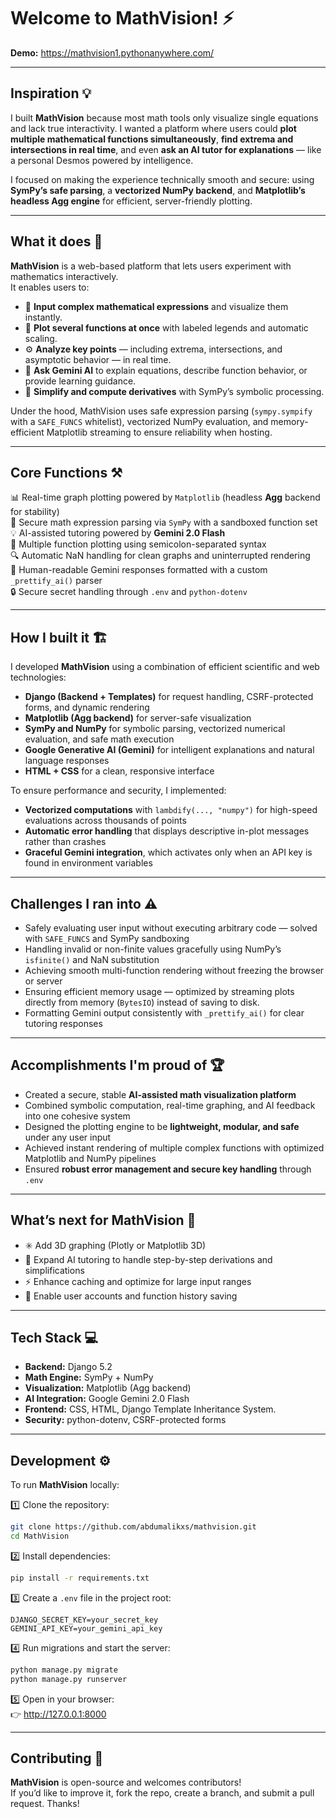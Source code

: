 # Welcome to MathVision! ⚡️

**Demo:** https://mathvision1.pythonanywhere.com/

---

## Inspiration 💡

I built **MathVision** because most math tools only visualize single equations and lack true interactivity. I wanted a platform where users could **plot multiple mathematical functions simultaneously**, **find extrema and intersections in real time**, and even **ask an AI tutor for explanations** — like a personal Desmos powered by intelligence.

I focused on making the experience technically smooth and secure: using **SymPy’s safe parsing**, a **vectorized NumPy backend**, and **Matplotlib’s headless Agg engine** for efficient, server-friendly plotting.

---

## What it does 🎯

**MathVision** is a web-based platform that lets users experiment with mathematics interactively.  
It enables users to:

- 🧠 **Input complex mathematical expressions** and visualize them instantly.
- 🧩 **Plot several functions at once** with labeled legends and automatic scaling.
- ⚙️ **Analyze key points** — including extrema, intersections, and asymptotic behavior — in real time.
- 💬 **Ask Gemini AI** to explain equations, describe function behavior, or provide learning guidance.
- 🧮 **Simplify and compute derivatives** with SymPy’s symbolic processing.

Under the hood, MathVision uses safe expression parsing (`sympy.sympify` with a `SAFE_FUNCS` whitelist), vectorized NumPy evaluation, and memory-efficient Matplotlib streaming to ensure reliability when hosting.

---

## Core Functions ⚒️

📊 Real-time graph plotting powered by `Matplotlib` (headless **Agg** backend for stability)  
🧮 Secure math expression parsing via `SymPy` with a sandboxed function set  
💡 AI-assisted tutoring powered by **Gemini 2.0 Flash**  
🧠 Multiple function plotting using semicolon-separated syntax  
🔍 Automatic NaN handling for clean graphs and uninterrupted rendering  
💬 Human-readable Gemini responses formatted with a custom `_prettify_ai()` parser  
🔒 Secure secret handling through `.env` and `python-dotenv`

---

## How I built it 🏗️

I developed **MathVision** using a combination of efficient scientific and web technologies:

- **Django (Backend + Templates)** for request handling, CSRF-protected forms, and dynamic rendering
- **Matplotlib (Agg backend)** for server-safe visualization
- **SymPy and NumPy** for symbolic parsing, vectorized numerical evaluation, and safe math execution
- **Google Generative AI (Gemini)** for intelligent explanations and natural language responses
- **HTML + CSS** for a clean, responsive interface

To ensure performance and security, I implemented:

- **Vectorized computations** with `lambdify(..., "numpy")` for high-speed evaluations across thousands of points
- **Automatic error handling** that displays descriptive in-plot messages rather than crashes
- **Graceful Gemini integration**, which activates only when an API key is found in environment variables

---

## Challenges I ran into ⚠️

- Safely evaluating user input without executing arbitrary code — solved with `SAFE_FUNCS` and SymPy sandboxing
- Handling invalid or non-finite values gracefully using NumPy’s `isfinite()` and NaN substitution
- Achieving smooth multi-function rendering without freezing the browser or server
- Ensuring efficient memory usage — optimized by streaming plots directly from memory (`BytesIO`) instead of saving to disk.
- Formatting Gemini output consistently with `_prettify_ai()` for clear tutoring responses

---

## Accomplishments I'm proud of 🏆

- Created a secure, stable **AI-assisted math visualization platform**
- Combined symbolic computation, real-time graphing, and AI feedback into one cohesive system
- Designed the plotting engine to be **lightweight, modular, and safe** under any user input
- Achieved instant rendering of multiple complex functions with optimized Matplotlib and NumPy pipelines
- Ensured **robust error management and secure key handling** through `.env`

---

## What’s next for MathVision 🚀

- ✳️ Add 3D graphing (Plotly or Matplotlib 3D)
- 🧠 Expand AI tutoring to handle step-by-step derivations and simplifications
- ⚡ Enhance caching and optimize for large input ranges
- 💾 Enable user accounts and function history saving

---

## Tech Stack 💻

- **Backend:** Django 5.2
- **Math Engine:** SymPy + NumPy
- **Visualization:** Matplotlib (Agg backend)
- **AI Integration:** Google Gemini 2.0 Flash
- **Frontend:** CSS, HTML, Django Template Inheritance System.
- **Security:** python-dotenv, CSRF-protected forms

---

## Development ⚙️

To run **MathVision** locally:

1️⃣ Clone the repository:

```bash
git clone https://github.com/abdumalikxs/mathvision.git
cd MathVision
```

2️⃣ Install dependencies:

```bash
pip install -r requirements.txt
```

3️⃣ Create a `.env` file in the project root:

```
DJANGO_SECRET_KEY=your_secret_key
GEMINI_API_KEY=your_gemini_api_key
```

4️⃣ Run migrations and start the server:

```bash
python manage.py migrate
python manage.py runserver
```

5️⃣ Open in your browser:  
👉 http://127.0.0.1:8000

---

## Contributing 🤝

**MathVision** is open-source and welcomes contributors!  
If you’d like to improve it, fork the repo, create a branch, and submit a pull request. Thanks!
